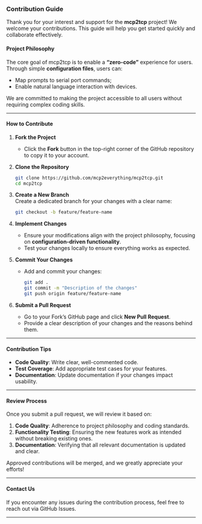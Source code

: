 ### **Contribution Guide**  

Thank you for your interest and support for the **mcp2tcp** project! We welcome your contributions. This guide will help you get started quickly and collaborate effectively.  

#### **Project Philosophy**  
The core goal of mcp2tcp is to enable a **“zero-code”** experience for users. Through simple **configuration files**, users can:  
- Map prompts to serial port commands;  
- Enable natural language interaction with devices.  

We are committed to making the project accessible to all users without requiring complex coding skills.  

---

#### **How to Contribute**  

1. **Fork the Project**  
   - Click the **Fork** button in the top-right corner of the GitHub repository to copy it to your account.  

2. **Clone the Repository**  
   ```bash
   git clone https://github.com/mcp2everything/mcp2tcp.git
   cd mcp2tcp
   ```  

3. **Create a New Branch**  
   Create a dedicated branch for your changes with a clear name:  
   ```bash
   git checkout -b feature/feature-name
   ```  

4. **Implement Changes**  
   - Ensure your modifications align with the project philosophy, focusing on **configuration-driven functionality**.  
   - Test your changes locally to ensure everything works as expected.  

5. **Commit Your Changes**  
   - Add and commit your changes:  
     ```bash
     git add .
     git commit -m "Description of the changes"
     git push origin feature/feature-name
     ```  

6. **Submit a Pull Request**  
   - Go to your Fork’s GitHub page and click **New Pull Request**.  
   - Provide a clear description of your changes and the reasons behind them.  

---

#### **Contribution Tips**  

- **Code Quality**: Write clear, well-commented code.  
- **Test Coverage**: Add appropriate test cases for your features.  
- **Documentation**: Update documentation if your changes impact usability.  

---

#### **Review Process**  
Once you submit a pull request, we will review it based on:  
1. **Code Quality**: Adherence to project philosophy and coding standards.  
2. **Functionality Testing**: Ensuring the new features work as intended without breaking existing ones.  
3. **Documentation**: Verifying that all relevant documentation is updated and clear.  

Approved contributions will be merged, and we greatly appreciate your efforts!  

---

#### **Contact Us**  
If you encounter any issues during the contribution process, feel free to reach out via GitHub Issues.  

--- 